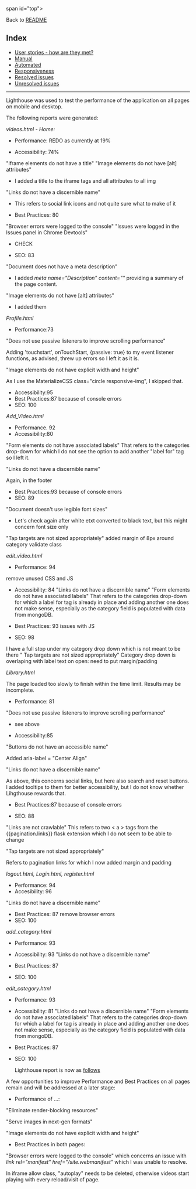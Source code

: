 span id="top"></span>

Back to [README](README.md)

## Index

- <a href="#user-stories">User stories - how are they met?</a>
- <a href="#testing-manual">Manual</a>
- <a href="#testing-auto">Automated</a>
- <a href="#testing-responsive">Responsiveness</a>
- <a href="#testing-resolved">Resolved issues</a>
- <a href="#testing-unresolved">Unresolved issues</a>

---






Lighthouse was used to test the performance of the application on all pages on mobile and desktop.

The following reports were generated:

*videos.html - Home:*

* Performance: REDO as currently at 19%

* Accessibility: 74%

"iframe elements do not have a title"
"Image elements do not have [alt] attributes"

- I added a title to the iframe tags and all attributes to all img

"Links do not have a discernible name"

- This refers to social link icons and not quite sure what to make of it 

* Best Practices: 80

"Browser errors were logged to the console"
"Issues were logged in the Issues panel in Chrome Devtools"

- CHECK

* SEO: 83

"Document does not have a meta description" 

- I added _meta name="Description" content=""_ providing a summary of the page content. 

"Image elements do not have [alt] attributes"

- I added them

*Profile.html*

* Performance:73

"Does not use passive listeners to improve scrolling performance"

Adding 'touchstart', onTouchStart, {passive: true} to my event listener functions, as advised, threw up errors so I left it as it is.

"Image elements do not have explicit width and height"

As I use the MaterializeCSS class="circle responsive-img", I skipped that.


* Accessibility:95
* Best Practices:87 because of console errors
* SEO: 100

*Add_Video.html*

* Performance. 92
* Accessibility:80

"Form elements do not have associated labels"
That refers to the categories drop-down for which I do not see the option to add another "label for" tag so I left it.

"Links do not have a discernible name"

Again, in the footer

* Best Practices:93 because of console errors
* SEO: 89

"Document doesn't use legible font sizes"
- Let's check again after white etxt converted to black text, but this might concern font size only

"Tap targets are not sized appropriately"
added margin of 8px around category validate class

*edit_video.html*

* Performance: 94

remove unused CSS and JS 
* Accessibility: 84
"Links do not have a discernible name"
"Form elements do not have associated labels"
That refers to the categories drop-down for which a label for tag is already in place and adding another one does not make sense, especially as the category field is populated with 
data from mongoDB.
* Best Practices: 93
 issues with JS

* SEO: 98

I have a full stop under my category drop down which is not meant to be there
"
Tap targets are not sized appropriately"
Category drop down is overlaping with label text on open: need to put margin/padding

*Library.html*

The page loaded too slowly to finish within the time limit. Results may be incomplete.

* Performance: 81

"Does not use passive listeners to improve scrolling performance"
- see above

* Accessibility:85

"Buttons do not have an accessible name"

Added aria-label = "Center Align"

"Links do not have a discernible name"

As above, this concerns social links, but here also search and reset buttons. I added tooltips to them for better accessibility, but I do not know whether Lihgthouse rewards that.

* Best Practices:87 because of console errors

* SEO: 88

"Links are not crawlable"
This refers to two < a > tags from the {{pagination.links}} flask extension which I do not seem to be able to change

"Tap targets are not sized appropriately"

Refers to pagination links for which I now added margin and padding

*logout.html, Login.html, register.html*

* Performance: 94
* Accesibility: 96

"Links do not have a discernible name"

* Best Practices: 87 remove browser errors
* SEO: 100

*add_category.html*

* Performance: 93
* Accessibility: 93
"Links do not have a discernible name"

* Best Practices: 87
* SEO: 100

*edit_category.html*

* Performance: 93
* Accessibility: 81
"Links do not have a discernible name"
"Form elements do not have associated labels"
That refers to the categories drop-down for which a label for tag is already in place and adding another one does not make sense, especially as the category field is populated with 
data from mongoDB.

* Best Practices: 87
* SEO: 100

    Lighthouse report is now as [follows]() 



A few opportunities to improve Performance and Best Practices on all pages remain 
and will be addressed at a later stage:

* Performance of ...:  

"Eliminate render-blocking resources"

"Serve images in next-gen formats"

"Image elements do not have explicit width and height"

* Best Practices in both pages:

"Browser errors were logged to the console" which concerns an issue with _link rel="manifest" href="/site.webmanifest"_ which I was unable to resolve.


In iframe allow class, "autoplay" needs to be deleted, otherwise videos start playing with every reload/visit of page.
<a href="{{ url_for('edit_video', video_id=video._id) }}" class="edit-interface align-item-right">
                        <i class="fas fa-edit tooltipped" data-position="bottom" data-tooltip="Edit"></i></a>
                    <a href="#delete_video_{{video._id}}" class="edit-interface modal-trigger center-align">
                        <i class="fas fa-trash tooltipped" data-position="right" data-tooltip="Delete"></i></a>


